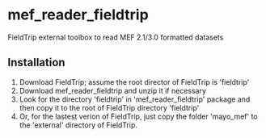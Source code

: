 mef_reader_fieldtrip
====================

FieldTrip external toolbox to read MEF 2.1/3.0 formatted datasets

Installation
------------
1. Download FieldTrip; assume the root director of FieldTrip is 'fieldtrip'
1. Download mef_reader_fieldtrip and unzip it if necessary
1. Look for the directory 'fieldtrip' in 'mef_reader_fieldtrip' package and then copy it to the root of FieldTrip directory 'fieldtrip'
1. Or, for the lastest verion of FieldTrip, just copy the folder 'mayo_mef' to the 'external' directory of FieldTrip.
